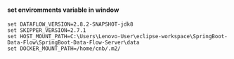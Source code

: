   #### set enviromments variable in window
  
    set DATAFLOW_VERSION=2.8.2-SNAPSHOT-jdk8
    set SKIPPER_VERSION=2.7.1
    set HOST_MOUNT_PATH=C:\Users\Lenovo-User\eclipse-workspace\SpringBoot-Data-Flow\SpringBoot-Data-Flow-Server\data
    set DOCKER_MOUNT_PATH=/home/cnb/.m2/
